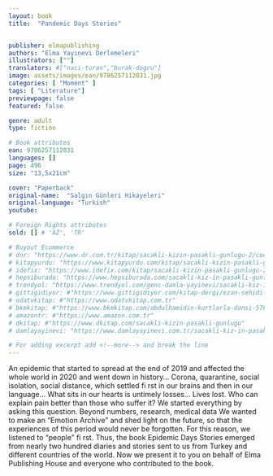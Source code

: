 ```yaml
---
layout: book
title:  "Pandemic Days Stories"


publisher: elmapublishing
authors: "Elma Yayınevi Derlemeleri"
illustrators: [""]
translators: #["naci-turan","burak-dogru"]
image: assets/images/ean/9786257112031.jpg
categories: [ "Moment" ]
tags: [ "Literature"]
previewpage: false
featured: false

genre: adult
type: fiction

# Book attributes
ean: 9786257112031
languages: []
page: 496
size: "13,5x21cm"

cover: "Paperback"
original-name:  "Salgın Günleri Hikayeleri"
original-language: "Turkish"
youtube:

# Foreign Rights attributes
sold: [] # 'AZ', 'TR'

# Buyout Ecommerce
# dnr: "https://www.dr.com.tr/kitap/sacakli-kizin-pasakli-gunlugu-2/cocuk-ve-genclik/genclik-10-yas/roman-oyku/urunno=0001893059001"
# kitapyurdu: "https://www.kitapyurdu.com/kitap/sacakli-kizin-pasakli-gunlugu-2-/560122.html&filter_name=Sa%C3%A7akl%C4%B1+K%C4%B1z%27%C4%B1n+Pasakl%C4%B1+G%C3%BCnl%C3%BC%C4%9F%C3%BC+2"
# idefix: "https://www.idefix.com/kitap/sacakli-kizin-pasakli-gunlugu-2/cocuk-ve-genclik/genclik-10-yas/roman-oyku/urunno=0001893059001"
# hepsiburada: "https://www.hepsiburada.com/sacakli-kiz-in-pasakli-gunlugu-2-damla-yayinevi-p-HBV000012ER86"
# trendyol: "https://www.trendyol.com/genc-damla-yayinevi/sacakli-kiz-in-pasakli-gunlugu-2-p-54825777"
# gittigidiyor: #"https://www.gittigidiyor.com/kitap-dergi/ezan-sehidi-adnan-menderes_pdp_732728793"
# odatvkitap: #"https://www.odatvkitap.com.tr"
# bkmkitap: #"https://www.bkmkitap.com/abdulhamidin-kurtlarla-dansi-578226"
# amazontr: #"https://www.amazon.com.tr"
# dkitap: #"https://www.dkitap.com/sacakli-kizin-pasakli-gunlugu"
# damlayayinevi: "https://www.damlayayinevi.com.tr/sacakli-kiz-in-pasakli-gunlugu-2-bu-iste-bi-terslik-var"

# For adding excerpt add <!--more--> and break the line
---
```

An epidemic that started to spread at the end
of 2019 and affected the whole world in 2020 and
went down in history... Corona, quarantine, social
isolation, social distance, which settled fi rst in our
brains and then in our language... What sits in our
hearts is untimely losses... Lives lost.
Who can explain pain better than those who suffer
it?
We started everything by asking this question.
Beyond numbers, research, medical data
We wanted to make an “Emotion Archive” and
shed light on the future, so that the experiences of
this period would never be forgotten.
For this reason, we listened to “people” fi rst.
Thus, the book Epidemic Days Stories emerged
from nearly two hundred diaries and stories sent to
us from Turkey and different countries of the world.
Now we present it to you on behalf of Elma Publishing House and everyone who contributed to the
book.
<!--more--> 

